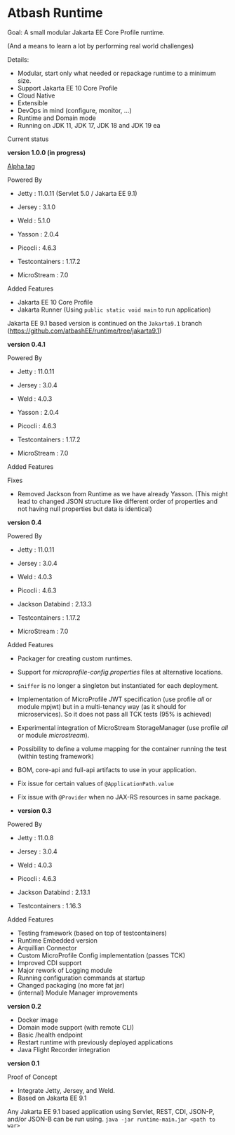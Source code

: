 # Atbash Runtime

Goal: A small modular Jakarta EE Core Profile runtime.

(And a means to learn a lot by performing real world challenges)

Details:

- Modular, start only what needed or repackage runtime to a minimum size.
- Support Jakarta EE 10 Core Profile
- Cloud Native
- Extensible
- DevOps in mind (configure, monitor, ...)
- Runtime and Domain mode
- Running on JDK 11, JDK 17, JDK 18 and JDK 19 ea


Current status

**version 1.0.0 (in progress)**

[Alpha tag](https://github.com/atbashEE/runtime/releases/tag/1.0.0.Alpha)

Powered By

- Jetty : 11.0.11 (Servlet 5.0 / Jakarta EE 9.1)
- Jersey : 3.1.0
- Weld : 5.1.0
- Yasson : 2.0.4
- Picocli : 4.6.3

- Testcontainers : 1.17.2
- MicroStream : 7.0


Added Features

- Jakarta EE 10 Core Profile
- Jakarta Runner (Using `public static void main` to run application)

Jakarta EE 9.1 based version is continued on the `Jakarta9.1` branch (https://github.com/atbashEE/runtime/tree/jakarta9.1)

**version 0.4.1**

Powered By

- Jetty : 11.0.11
- Jersey : 3.0.4
- Weld : 4.0.3
- Yasson : 2.0.4
- Picocli : 4.6.3

- Testcontainers : 1.17.2
- MicroStream : 7.0


Added Features

Fixes

- Removed Jackson from Runtime as we have already Yasson. (This might lead to changed JSON structure like different order of properties and not having null properties but data is identical)

**version 0.4**

Powered By

- Jetty : 11.0.11
- Jersey : 3.0.4
- Weld : 4.0.3
- Picocli : 4.6.3
- Jackson Databind : 2.13.3

- Testcontainers : 1.17.2
- MicroStream : 7.0

Added Features

- Packager for creating custom runtimes.
- Support for _microprofile-config.properties_ files at alternative locations.
- `Sniffer` is no longer a singleton but instantiated for each deployment.
- Implementation of MicroProfile JWT specification (use profile _all_ or module mpjwt) but in a multi-tenancy way (as it should for microservices).  So it does not pass all TCK tests (95% is achieved)
- Experimental integration of MicroStream StorageManager (use profile _all_ or module _microstream_).
- Possibility to define a volume mapping for the container running the test (within testing framework)
- BOM, core-api and full-api artifacts to use in your application.

- Fix issue for certain values of `@ApplicationPath.value`
- Fix issue with `@Provider` when no JAX-RS resources in same package.

- **version 0.3**

Powered By

- Jetty : 11.0.8
- Jersey : 3.0.4
- Weld : 4.0.3
- Picocli : 4.6.3
- Jackson Databind : 2.13.1

- Testcontainers : 1.16.3

Added Features

- Testing framework (based on top of testcontainers)
- Runtime Embedded version
- Arquillian Connector
- Custom MicroProfile Config implementation (passes TCK)
- Improved CDI support
- Major rework of Logging module
- Running configuration commands at startup
- Changed packaging (no more fat jar)
- (internal) Module Manager improvements

**version 0.2**

- Docker image
- Domain mode support (with remote CLI)
- Basic /health endpoint
- Restart runtime with previously deployed applications
- Java Flight Recorder integration

**version 0.1**

Proof of Concept

- Integrate Jetty, Jersey, and Weld.
- Based on Jakarta EE 9.1

Any Jakarta EE 9.1 based application using Servlet, REST, CDI, JSON-P, and/or JSON-B can be run using.
`java -jar runtime-main.jar <path to war>`


